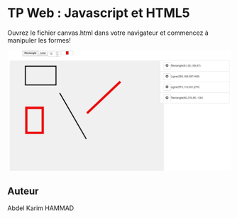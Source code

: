 # TP Web : Javascript et HTML5

Ouvrez le fichier canvas.html dans votre navigateur et commencez à manipuler les formes!

![forms](https://github.com/kimohmd/images/blob/master/tpVanilla.png?raw=true)

## Auteur
Abdel Karim HAMMAD
